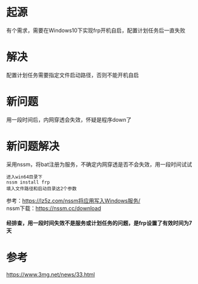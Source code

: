 # 起源
有个需求，需要在Windows10下实现frp开机自启，配置计划任务后一直失败

# 解决
配置计划任务需要指定文件启动路径，否则不能开机自启

# 新问题
用一段时间后，内网穿透会失效，怀疑是程序down了

# 新问题解决
采用nssm，将bat注册为服务，不确定内网穿透是否不会失效，用一段时间试试

```
进入win64目录下
nssm install frp
填入文件路径和启动目录这2个参数
```
参考：https://lz5z.com/nssm将应用写入Windows服务/  
nssm下载：https://nssm.cc/download  

#### 经排查，用一段时间失效不是服务或计划任务的问题，是frp设置了有效时间为7天

# 参考
https://www.3mg.net/news/33.html  